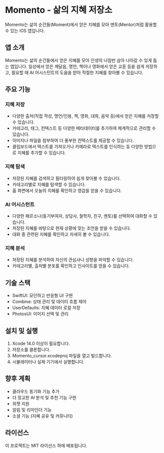 # Momento - 삶의 지혜 저장소

Momento는 삶의 순간들(Moment)에서 얻은 지혜를 모아 멘토(Mentor)처럼 활용할 수 있는 iOS 앱입니다.

## 앱 소개

Momento는 삶의 순간들에서 얻은 지혜를 모아 인생의 나침반 삼아 나아갈 수 있게 돕는 앱입니다. 일상에서 얻은 깨달음, 명언, 책이나 영화에서 얻은 교훈 등을 쉽게 저장하고, 필요할 때 AI 어시스턴트의 도움을 받아 적절한 지혜를 찾아볼 수 있습니다.

## 주요 기능

### 지혜 저장

- 다양한 출처(직접 작성, 명언/인용, 책, 영화, 대화, 음악 등)에서 얻은 지혜를 저장할 수 있습니다.
- 카테고리, 태그, 컨텍스트 등 다양한 메타데이터를 추가하여 체계적으로 관리할 수 있습니다.
- 이미지나 파일을 첨부하여 더 풍부한 컨텍스트를 제공할 수 있습니다.
- 클립보드에서 텍스트를 가져오거나 카메라로 텍스트를 인식하는 등 다양한 방법으로 지혜를 추가할 수 있습니다.

### 지혜 탐색

- 저장된 지혜를 검색하고 필터링하여 쉽게 찾아볼 수 있습니다.
- 카테고리별로 지혜를 탐색할 수 있습니다.
- 홈 화면에서 오늘의 지혜를 확인하고 영감을 얻을 수 있습니다.

### AI 어시스턴트

- 다양한 페르소나(동기부여자, 상담사, 철학자, 친구, 멘토)를 선택하여 대화할 수 있습니다.
- 저장된 지혜를 바탕으로 현재 상황에 맞는 조언을 받을 수 있습니다.
- 대화 중 관련된 지혜를 확인하고 자세히 볼 수 있습니다.

### 지혜 분석

- 저장된 지혜를 분석하여 자신의 관심사나 성향을 파악할 수 있습니다.
- 카테고리별, 출처별 분포를 확인하고 인사이트를 얻을 수 있습니다.

## 기술 스택

- SwiftUI: 모던하고 반응형 UI 구현
- Combine: 상태 관리 및 데이터 흐름 제어
- UserDefaults: 지혜 데이터 로컬 저장
- PhotosUI: 이미지 선택 및 관리

## 설치 및 실행

1. Xcode 14.0 이상이 필요합니다.
2. 저장소를 클론합니다.
3. Momento_cursor.xcodeproj 파일을 열고 빌드합니다.
4. 시뮬레이터나 실제 기기에서 실행합니다.

## 향후 계획

- 클라우드 동기화 기능 추가
- 더 정교한 AI 분석 및 추천 기능 구현
- 위젯 지원
- 알림 및 리마인더 기능
- 소셜 기능 (지혜 공유 및 커뮤니티)

## 라이선스

이 프로젝트는 MIT 라이선스 하에 배포됩니다. 